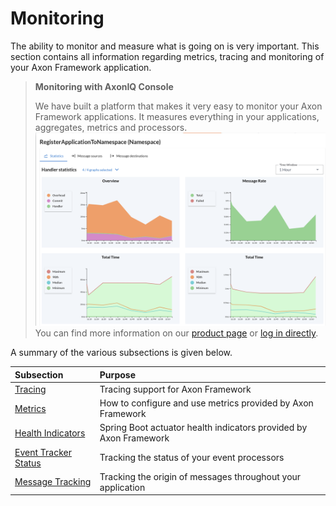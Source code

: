 # Monitoring

The ability to monitor and measure what is going on is very important. 
This section contains all information regarding metrics, tracing and monitoring of your Axon Framework application.

> **Monitoring with AxonIQ Console**
> 
> We have built a platform that makes it very easy to monitor your Axon Framework applications.  It measures everything in your applications, aggregates, metrics and processors.
> ![../../.gitbook/assets/console/graphs.png](../../.gitbook/assets/console/graphs.png)
> You can find more information on our [product page](https://www.axoniq.io/products/axoniq-console) or [log in directly](https://console.axoniq.io/).

A summary of the various subsections is given below.

| Subsection                              | Purpose                                                           |
|:----------------------------------------|:------------------------------------------------------------------|
| [Tracing](tracing.md)                   | Tracing support for Axon Framework                                |
| [Metrics](metrics.md)                   | How to configure and use metrics provided by Axon Framework       |
| [Health Indicators](health.md)          | Spring Boot actuator health indicators provided by Axon Framework |
| [Event Tracker Status](processors.md)   | Tracking the status of your event processors                      |
| [Message Tracking](message-tracking.md) | Tracking the origin of messages throughout your application       |
